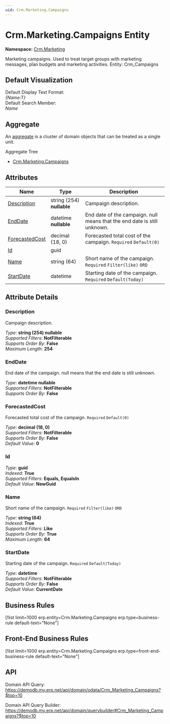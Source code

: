 ```yaml
---
uid: Crm.Marketing.Campaigns
---
```

# Crm.Marketing.Campaigns Entity

**Namespace:** [Crm.Marketing](Crm.Marketing.md)  

Marketing campaigns. Used to treat target groups with marketing messages, plan budgets and marketing activities. Entity: Crm_Campaigns

## Default Visualization
Default Display Text Format:  
_{Name:T}_  
Default Search Member:  
_Name_  

## Aggregate
An [aggregate](https://docs.erp.net/tech/advanced/concepts/aggregates.html) is a cluster of domain objects that can be treated as a single unit.  

Aggregate Tree  
* [Crm.Marketing.Campaigns](Crm.Marketing.Campaigns.md)  

## Attributes

| Name | Type | Description |
| ---- | ---- | --- |
| [Description](Crm.Marketing.Campaigns.md#description) | string (254) __nullable__ | Campaign description. 
| [EndDate](Crm.Marketing.Campaigns.md#enddate) | datetime __nullable__ | End date of the campaign. null means that the end date is still unknown. 
| [ForecastedCost](Crm.Marketing.Campaigns.md#forecastedcost) | decimal (18, 0) | Forecasted total cost of the campaign. `Required` `Default(0)` 
| [Id](Crm.Marketing.Campaigns.md#id) | guid |  
| [Name](Crm.Marketing.Campaigns.md#name) | string (64) | Short name of the campaign. `Required` `Filter(like)` `ORD` 
| [StartDate](Crm.Marketing.Campaigns.md#startdate) | datetime | Starting date of the campaign. `Required` `Default(Today)` 


## Attribute Details

### Description

Campaign description.

_Type_: **string (254) __nullable__**  
_Supported Filters_: **NotFilterable**  
_Supports Order By_: **False**  
_Maximum Length_: **254**  

### EndDate

End date of the campaign. null means that the end date is still unknown.

_Type_: **datetime __nullable__**  
_Supported Filters_: **NotFilterable**  
_Supports Order By_: **False**  

### ForecastedCost

Forecasted total cost of the campaign. `Required` `Default(0)`

_Type_: **decimal (18, 0)**  
_Supported Filters_: **NotFilterable**  
_Supports Order By_: **False**  
_Default Value_: **0**  

### Id

_Type_: **guid**  
_Indexed_: **True**  
_Supported Filters_: **Equals, EqualsIn**  
_Default Value_: **NewGuid**  

### Name

Short name of the campaign. `Required` `Filter(like)` `ORD`

_Type_: **string (64)**  
_Indexed_: **True**  
_Supported Filters_: **Like**  
_Supports Order By_: **True**  
_Maximum Length_: **64**  

### StartDate

Starting date of the campaign. `Required` `Default(Today)`

_Type_: **datetime**  
_Supported Filters_: **NotFilterable**  
_Supports Order By_: **False**  
_Default Value_: **CurrentDate**  



## Business Rules

[!list limit=1000 erp.entity=Crm.Marketing.Campaigns erp.type=business-rule default-text="None"]

## Front-End Business Rules

[!list limit=1000 erp.entity=Crm.Marketing.Campaigns erp.type=front-end-business-rule default-text="None"]

## API

Domain API Query:
<https://demodb.my.erp.net/api/domain/odata/Crm_Marketing_Campaigns?$top=10>

Domain API Query Builder:
<https://demodb.my.erp.net/api/domain/querybuilder#Crm_Marketing_Campaigns?$top=10>

